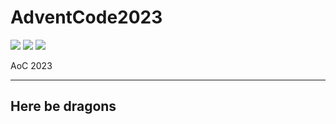 # AdventCode2023

![](https://img.shields.io/badge/day%20📅-12-blue)
![](https://img.shields.io/badge/stars%20⭐-22-yellow)
![](https://img.shields.io/badge/days%20completed-11-red)

AoC 2023

---
Here be dragons
---
